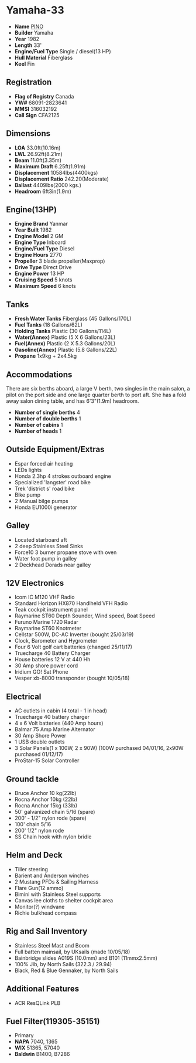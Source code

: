 # Yamaha-33

* **Name** [PINO](https://github.com/hundredrabbits/Pino/blob/master/CEREMONY.md)
* **Builder** Yamaha
* **Year** 1982
* **Length** 33'
* **Engine/Fuel Type** Single / diesel(13 HP)
* **Hull Material** Fiberglass
* **Keel** Fin

## Registration
* **Flag of Registry** Canada
* **YW#** 68091-2823641
* **MMSI** 316032192
* **Call Sign** CFA2125

## Dimensions
* **LOA** 33.0ft(10.16m)
* **LWL** 26.92ft(8.21m)
* **Beam** 11.0ft(3.35m)
* **Maximum Draft** 6.25ft(1.91m)
* **Displacement** 10584lbs(4400kgs)
* **Displacement Ratio** 242.20(Moderate)
* **Ballast** 4409lbs(2000 kgs.)
* **Headroom** 6ft3in(1.9m)

## Engine(13HP)
* **Engine Brand** Yanmar
* **Year Built** 1982
* **Engine Model** 2 GM
* **Engine Type** Inboard
* **Engine/Fuel Type** Diesel
* **Engine Hours** 2770
* **Propeller** 3 blade propeller(Maxprop)
* **Drive Type** Direct Drive
* **Engine Power** 13 HP
* **Cruising Speed** 5 knots
* **Maximum Speed** 6 knots

## Tanks
* **Fresh Water Tanks** Fiberglass (45 Gallons/170L)
* **Fuel Tanks** (18 Gallons/62L)
* **Holding Tanks** Plastic (30 Gallons/114L)
* **Water(Annex)** Plastic (5 X 6 Gallons/23L)
* **Fuel(Annex)** Plastic (2 X 5.3 Gallons/20L)
* **Gasoline(Annex)** Plastic (5.8 Gallons/22L)
* **Propane** 1x9kg + 2x4.5kg

## Accommodations
There are six berths aboard, a large V berth, two singles in the main salon, a pilot on the port side and one large quarter berth to port aft. She has a fold away salon dining table, and has 6'3"(1.9m) headroom.
* **Number of single berths** 4
* **Number of double berths** 1
* **Number of cabins** 1
* **Number of heads** 1

## Outside Equipment/Extras
* Espar forced air heating
* LEDs lights
* Honda 2.3hp 4 strokes outboard engine
* Specialized 'langster' road bike
* Trek 'district s' road bike
* Bike pump
* 2 Manual bilge pumps
* Honda EU1000i generator

## Galley
* Located starboard aft
* 2 deep Stainless Steel Sinks
* Force10 3 burner propane stove with oven
* Water foot pump in galley
* 2 Deckhead Dorads near galley

## 12V Electronics
* Icom IC M120 VHF Radio
* Standard Horizon HX870 Handlheld VFH Radio
* Teak cockpit instrument panel
* Raymarine ST60 Depth Sounder, Wind speed, Boat Speed
* Furuno Marine 1720 Radar
* Raymarine ST60 Knotmeter
* Cellstar 500W, DC-AC Inverter (bought 25/03/19)
* Clock, Barometer and Hygrometer
* Four 6 Volt golf cart batteries (changed 25/11/17)
* Truecharge 40 Battery Charger
* House batteries 12 V at 440 Hh
* 30 Amp shore power cord
* Iridium GO! Sat Phone
* Vesper xb-8000 transponder (bought 10/05/18)

## Electrical
* AC outlets in cabin (4 total - 1 in head)
* Truecharge 40 battery charger
* 4 x 6 Volt batteries (440 Amp hours)
* Balmar 75 Amp Marine Alternator
* 30 Amp Shore Power
* 1 USB double outlets
* 3 Solar Panels(1 x 100W, 2 x 90W) (100W purchased 04/01/16, 2x90W purchased 01/12/17)
* ProStar-15 Solar Controller

## Ground tackle
* Bruce Anchor 10 kg(22lb)
* Rocna Anchor 10kg (22lb)
* Rocna Anchor 15kg (33lb)
* 50' galvanized chain 5/16 (spare)
* 200' - 1/2" nylon rode (spare)
* 100' chain 5/16 
* 200' 1/2" nylon rode
* SS Chain hook with nylon bridle

## Helm and Deck
* Tiller steering
* Barient and Anderson winches
* 2 Mustang PFDs & Sailing Harness
* Flare Gun(12 ammo)
* Bimini with Stainless Steel supports
* Canvas lee cloths to shelter cockpit area
* Monitor(?) windvane
* Richie bulkhead compass

## Rig and Sail Inventory
* Stainless Steel Mast and Boom
* Full batten mainsail, by UKsails (made 10/05/18)
* Bainbridge slides A019S (10.0mm) and B101 (11mmx2.5mm)
* 100% Jib, by North Sails (322.3 / 29.94)
* Black, Red & Blue Gennaker, by North Sails

## Additional Features
* ACR ResQLink PLB

## Fuel Filter(119305-35151)
* Primary
* **NAPA** 7040, 1365
* **WIX** 51365, 57040
* **Baldwin** B1400, B7286
